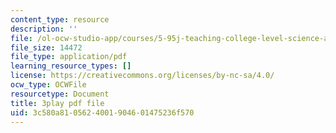 ```yaml
---
content_type: resource
description: ''
file: /ol-ocw-studio-app/courses/5-95j-teaching-college-level-science-and-engineering-fall-2015/3c580a8105624001904601475236f570_fqrOxeL-fwk.pdf
file_size: 14472
file_type: application/pdf
learning_resource_types: []
license: https://creativecommons.org/licenses/by-nc-sa/4.0/
ocw_type: OCWFile
resourcetype: Document
title: 3play pdf file
uid: 3c580a81-0562-4001-9046-01475236f570
---
```

